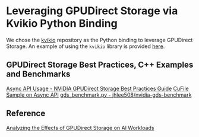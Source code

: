 # Leveraging GPUDirect Storage via Kvikio Python Binding
We chose the [kvikio](https://github.com/rapidsai/kvikio) repository as the Python binding to leverage GPUDirect Storage. An example of using the `kvikio` library is provided [here](https://github.com/huggingface/safetensors/issues/299#issuecomment-1730435622).

## GPUDirect Storage Best Practices, C++ Examples and Benchmarks
[Async API Usage - NVIDIA GPUDirect Storage Best Practices Guide](https://docs.nvidia.com/gpudirect-storage/best-practices-guide/index.html#api-usage)
[CuFile Sample on Async API](https://github.com/NVIDIA/MagnumIO/blob/main/gds/samples/cufile_sample_033.cc)
[gds_benchmark.py - jhlee508/nvidia-gds-benchmark](https://github.com/jhlee508/nvidia-gds-benchmark/blob/03d9714c62a6907f167ce2d140fa6c125c9cf62c/gds_benchmark.py)

## Reference
[Analyzing the Effects of GPUDirect
Storage on AI Workloads](https://www.snia.org/sites/default/files/SDCEMEA/2021/snia-analyzing-effects-of-GPU-direct-storage.pdf)